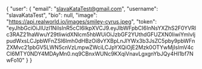 {
    "user": {
        "email": "slavaKataTest@gmail.com",
        "username": "slavaKataTest",
        "bio": null,
        "image": "https://api.realworld.io/images/smiley-cyrus.jpeg",
        "token": "eyJhbGciOiJIUzI1NiIsInR5cCI6IkpXVCJ9.eyJlbWFpbCI6InNsYXZhS2F0YVRlc3RAZ21haWwuY29tIiwidXNlcm5hbWUiOiJzbGF2YUthdGFUZXN0IiwiYmlvIjpudWxsLCJpbWFnZSI6Imh0dHBzOi8vYXBpLnJlYWx3b3JsZC5pby9pbWFnZXMvc21pbGV5LWN5cnVzLmpwZWciLCJpYXQiOjE2Mzk0OTYwMjIsImV4cCI6MTY0NDY4MDAyMn0.nq9CBnxWUNc9KXqiVnavLgxgnYbJQy4HI1bf7NwFo10"
    }
}